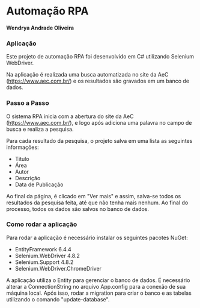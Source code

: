 
# Automação RPA

**Wendrya Andrade Oliveira**

### Aplicação

Este projeto de automação RPA foi desenvolvido em C# utilizando Selenium WebDriver.

Na aplicação é realizada uma busca automatizada no site da AeC (https://www.aec.com.br/) e os resultados são gravados em um banco de dados.

### Passo a Passo

O sistema RPA inicia com a abertura do site da AeC (https://www.aec.com.br/), e logo após adiciona uma palavra no campo de busca e realiza a pesquisa.

Para cada resultado da pesquisa, o projeto salva em uma lista as seguintes informações: 

- Titulo
- Área
- Autor
- Descrição
- Data de Publicação

Ao final da página, é clicado em "Ver mais" e assim, salva-se todos os resultados da pesquisa feita, até que não tenha mais nenhum. Ao final do processo, todos os dados são salvos no banco de dados.

### Como rodar a aplicação

Para rodar a aplicação é necessário instalar os seguintes pacotes NuGet:

- EntityFramework 6.4.4
- Selenium.WebDriver 4.8.2
- Selenium.Support 4.8.2
- Selenium.WebDriver.ChromeDriver

A aplicação utiliza o Entity para gerenciar o banco de dados. É necessário alterar a ConnectionString no arquivo App.config para a conexão de sua máquina local. Após isso, rodar a migration para criar o banco e as tabelas utilizando o comando "update-database".
